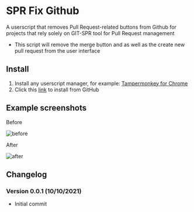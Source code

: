 # SPR Fix Github

A userscript that removes Pull Request-related buttons from Github for projects that rely solely on GIT-SPR tool for Pull Request management
- This script will remove the merge button and as well as the create new pull request from the user interface

## Install
1. Install any userscript manager, for example: [Tampermonkey for Chrome](https://chrome.google.com/webstore/detail/tampermonkey/dhdgffkkebhmkfjojejmpbldmpobfkfo?hl=en)
2. Click this [link](https://raw.githubusercontent.com/GTANAdam/spr-fix-github/main/userscript.js) to install from GitHub

## Example screenshots
Before

![before](https://i.imgur.com/ulMR7st.png)

After

![after](https://i.imgur.com/Tbng4gK.png)



## Changelog
### Version 0.0.1 (10/10/2021)
- Initial commit
